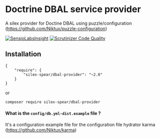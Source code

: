 # Doctrine DBAL service provider

A silex provider for Doctine DBAL using puzzle/configuration (https://github.com/Niktux/puzzle-configuration)

[![SensioLabsInsight](https://insight.sensiolabs.com/projects/f21c76b7-44f8-447a-9368-5775a6fbc5bc/big.png)](https://insight.sensiolabs.com/projects/f21c76b7-44f8-447a-9368-5775a6fbc5bc) [![Scrutinizer Code Quality](https://scrutinizer-ci.com/g/silex-spear/dbal-provider/badges/quality-score.png?b=master)](https://scrutinizer-ci.com/g/silex-spear/dbal-provider/?branch=master)

## Installation

```
{
    "require": {
        "silex-spear/dbal-provider": "~2.0"
    }
}
```

or 

```bash
composer require silex-spear/dbal-provider
```

#### What is the `config/db.yml-dist.example` file ?

It's a configuration example file for the configuration file hydrator karma (https://github.com/Niktux/karma)
